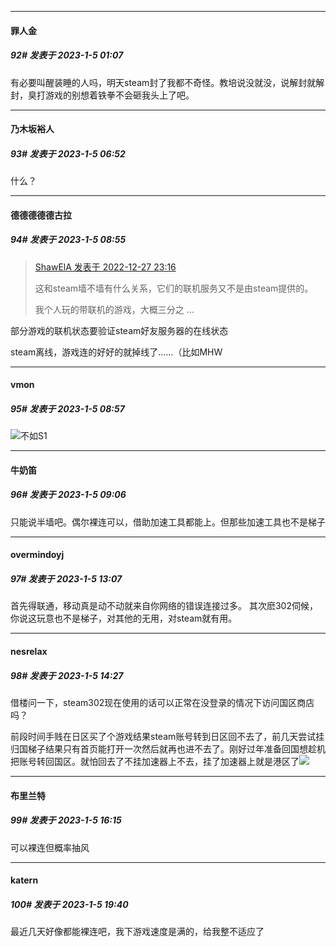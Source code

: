 

*****

####  罪人金  
##### 92#       发表于 2023-1-5 01:07

有必要叫醒装睡的人吗，明天steam封了我都不奇怪。教培说没就没，说解封就解封，臭打游戏的别想着铁拳不会砸我头上了吧。



*****

####  乃木坂裕人  
##### 93#       发表于 2023-1-5 06:52

什么？



*****

####  德德德德德古拉  
##### 94#       发表于 2023-1-5 08:55

<blockquote><a href="httphttps://bbs.saraba1st.com/2b/forum.php?mod=redirect&amp;goto=findpost&amp;pid=59112221&amp;ptid=2112051" target="_blank">ShawElA 发表于 2022-12-27 23:16</a>

这和steam墙不墙有什么关系，它们的联机服务又不是由steam提供的。

我个人玩的带联机的游戏，大概三分之 ...</blockquote>
部分游戏的联机状态要验证steam好友服务器的在线状态

steam离线，游戏连的好好的就掉线了……（比如MHW

*****

####  vmon  
##### 95#       发表于 2023-1-5 08:57

<img src="https://static.saraba1st.com/image/smiley/face2017/067.png" referrerpolicy="no-referrer">不如S1



*****

####  牛奶笛  
##### 96#       发表于 2023-1-5 09:06

只能说半墙吧。偶尔裸连可以，借助加速工具都能上。但那些加速工具也不是梯子



*****

####  overmindoyj  
##### 97#       发表于 2023-1-5 13:07

首先得联通，移动真是动不动就来自你网络的错误连接过多。 其次麽302伺候， 你说这玩意也不是梯子，对其他的无用，对steam就有用。



*****

####  nesrelax  
##### 98#       发表于 2023-1-5 14:27

借楼问一下，steam302现在使用的话可以正常在没登录的情况下访问国区商店吗？

前段时间手贱在日区买了个游戏结果steam账号转到日区回不去了，前几天尝试挂归国梯子结果只有首页能打开一次然后就再也进不去了。刚好过年准备回国想趁机把账号转回国区。就怕回去了不挂加速器上不去，挂了加速器上就是港区了<img src="https://static.saraba1st.com/image/smiley/face2017/117.png" referrerpolicy="no-referrer">



*****

####  布里兰特  
##### 99#       发表于 2023-1-5 16:15

可以裸连但概率抽风



*****

####  katern  
##### 100#       发表于 2023-1-5 19:40

最近几天好像都能裸连吧，我下游戏速度是满的，给我整不适应了


